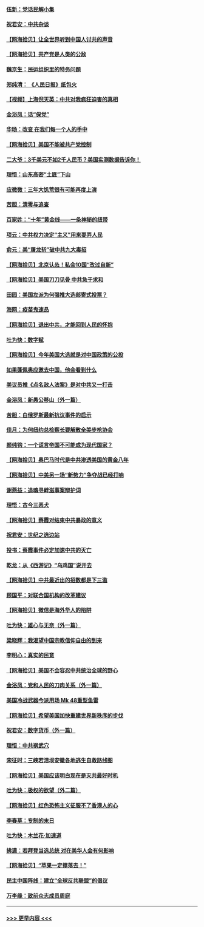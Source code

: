 #### [伍新：党话民解小集](../pages/nsc993/n12366907.md?t=08302002) 
#### [祝君安：中共杂谈](../pages/nsc993/n12366076.md?t=08302002) 
#### [【网海拾贝】让全世界听到中国人讨共的声音](../pages/nsc993/n12365569.md?t=08302002) 
#### [【网海拾贝】共产党是人类的公敌](../pages/nsc993/n12363182.md?t=08302002) 
#### [魏京生：民运组织里的特务问题](../pages/nsc993/n12363010.md?t=08302002) 
#### [郑纯清： 《人民日报》纸包火](../pages/nsc993/n12362706.md?t=08302002) 
#### [【视频】上海倪天英：中共对我疯狂迫害的真相](../pages/nsc993/n12356341.md?t=08302002) 
#### [金浴凤：话“保党”](../pages/nsc993/n12361867.md?t=08302002) 
#### [华旸：改变 在我们每一个人的手中](../pages/nsc993/n12361774.md?t=08302002) 
#### [【网海拾贝】美国不能被共产党控制](../pages/nsc993/n12360271.md?t=08302002) 
#### [二大爷：3千美元不如2千人民币？美国实测数据告诉你！](../pages/nsc993/n12358563.md?t=08302002) 
#### [理悟：山东高密“土匪”下山](../pages/nsc993/n12358535.md?t=08302002) 
#### [应微微：三年大饥荒很有可能再度上演](../pages/nsc993/n12358523.md?t=08302002) 
#### [苦胆：清零与追查](../pages/nsc993/n12358501.md?t=08302002) 
#### [百家姓：“十年”黄金线——一条神秘的纽带](../pages/nsc993/n12358319.md?t=08302002) 
#### [项云：中共权力决定“主义”用来耍弄人民](../pages/nsc993/n12358172.md?t=08302002) 
#### [俞元：美“屠龙斩”破中共九大毒招](../pages/nsc993/n12357822.md?t=08302002) 
#### [【网海拾贝】北京认怂！私会10国“改过自新”](../pages/nsc993/n12357784.md?t=08302002) 
#### [【网海拾贝】美国刀刀见骨 中共急于求和](../pages/nsc993/n12355511.md?t=08302002) 
#### [田园：美国左派为何强推大选邮寄式投票？](../pages/nsc993/n12352963.md?t=08302002) 
#### [海网：疫苗鬼速品](../pages/nsc993/n12354438.md?t=08302002) 
#### [【网海拾贝】退出中共，才能回到人民的怀抱](../pages/nsc993/n12352634.md?t=08302002) 
#### [吐为快：数字赋](../pages/nsc993/n12352317.md?t=08302002) 
#### [【网海拾贝】今年美国大选就是对中国政策的公投](../pages/nsc993/n12350973.md?t=08302002) 
#### [如果蓬佩奥应邀去中国，他会看到什么](../pages/nsc993/n12350945.md?t=08302002) 
#### [美议员推《点名敌人法案》是对中共又一打击](../pages/nsc993/n12350765.md?t=08302002) 
#### [金浴凤：新愚公移山（外一篇）](../pages/nsc993/n12350253.md?t=08302002) 
#### [苦胆：白俄罗斯最新抗议事件的启示](../pages/nsc993/n12349989.md?t=08302002) 
#### [佳月：为何纽约总检察长要解散全美步枪协会](../pages/nsc993/n12349939.md?t=08302002) 
#### [颜纯钩：一个谎言帝国不可能成为现代国家？](../pages/nsc993/n12349898.md?t=08302002) 
#### [【网海拾贝】奥巴马时代是中共渗透美国的黄金八年](../pages/nsc993/n12349284.md?t=08302002) 
#### [【网海拾贝】中美另一场“新势力”争夺战已经打响](../pages/nsc993/n12346998.md?t=08302002) 
#### [谢燕益：追魂寻衅滋事案辩护词](../pages/nsc993/n12346892.md?t=08302002) 
#### [理悟：古今三恶犬](../pages/nsc993/n12345190.md?t=08302002) 
#### [【网海拾贝】蔡霞对结束中共暴政的意义](../pages/nsc993/n12344263.md?t=08302002) 
#### [祝君安：世纪之选边站](../pages/nsc993/n12342382.md?t=08302002) 
#### [投书：蔡霞事件必定加速中共的灭亡](../pages/nsc993/n12341881.md?t=08302002) 
#### [乾龙：从《西游记》“乌鸡国”说开去](../pages/nsc993/n12341690.md?t=08302002) 
#### [【网海拾贝】中共最近出的招数都是下三滥](../pages/nsc993/n12341593.md?t=08302002) 
#### [顾国平：对联合国机构的改革建议](../pages/nsc993/n12339928.md?t=08302002) 
#### [【网海拾贝】微信是海外华人的陷阱](../pages/nsc993/n12338868.md?t=08302002) 
#### [吐为快：雄心与无奈（外一篇）](../pages/nsc993/n12338132.md?t=08302002) 
#### [梁晓辉：我渴望中国宗教信仰自由的到来](../pages/nsc993/n12336657.md?t=08302002) 
#### [李明心：真实的民意](../pages/nsc993/n12336089.md?t=08302002) 
#### [【网海拾贝】美国不会容忍中共统治全球的野心](../pages/nsc993/n12336063.md?t=08302002) 
#### [金浴凤：党和人民的刀肉关系（外一篇）](../pages/nsc993/n12335834.md?t=08302002) 
#### [美国冷战武器今派用场 Mk 48重型鱼雷](../pages/nsc993/n12335354.md?t=08302002) 
#### [【网海拾贝】希望美国加快重建世界新秩序的步伐](../pages/nsc993/n12334224.md?t=08302002) 
#### [祝君安：数字货币（外一篇）](../pages/nsc993/n12334186.md?t=08302002) 
#### [理悟：中共祸武穴](../pages/nsc993/n12333962.md?t=08302002) 
#### [宋征时：三峡若溃坝安徽各地逃生自救路线图](../pages/nsc993/n12332450.md?t=08302002) 
#### [【网海拾贝】美国应该明白现在是灭共最好时机](../pages/nsc993/n12332313.md?t=08302002) 
#### [吐为快：极权的欲望（外二篇）](../pages/nsc993/n12332089.md?t=08302002) 
#### [【网海拾贝】红色恐怖主义征服不了香港人的心](../pages/nsc993/n12329296.md?t=08302002) 
#### [李春草：专制的末日](../pages/nsc993/n12329079.md?t=08302002) 
#### [吐为快：木兰花‧加速道](../pages/nsc993/n12327366.md?t=08302002) 
#### [拂潇：若拜登当选总统 对在美华人会有何影响](../pages/nsc993/n12295996.md?t=08302002) 
#### [【网海拾贝】“苹果一定撑落去！”](../pages/nsc993/n12326784.md?t=08302002) 
#### [民主中国阵线：建立“全球反共联盟”的倡议](../pages/nsc993/n12324177.md?t=08302002) 
#### [万李缘：致前众志成员周庭](../pages/nsc993/n12324635.md?t=08302002) 

----
#### [ >>> 更早内容 <<< ](../indexes/nsc993-earlier.md)
